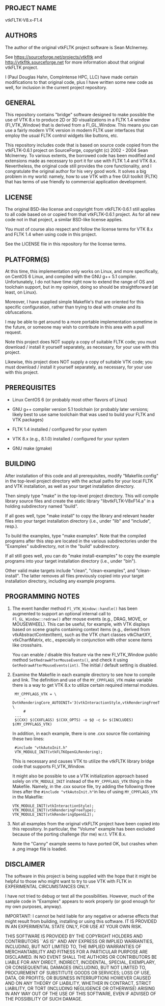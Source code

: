 PROJECT NAME
------------
vtkFLTK-V8.x-F1.4


AUTHORS
-------
The author of the original vtkFLTK project software is Sean McInerney.

See https://sourceforge.net/projects/vtkfltk and http://vtkfltk.sourceforge.net
for more information about that original vtkFLTK project.

I (Paul Douglas Hahn, CompIntense HPC, LLC) have made certain modifications to
that original code, plus I have written some new code as well, for inclusion in
the current project repository.


GENERAL
-------
This repository contains "bridge" software designed to make possible the use of
VTK 8.x to produce 2D or 3D visualizations in a FLTK 1.4 window (Fl_VTK_Window)
that is derived from a Fl_GL_Window. This means you can use a fairly modern VTK
version in modern FLTK user interfaces that employ the usual FLTK control widgets
like buttons, etc.

This repository includes code that is based on source code copied from the
vtkFLTK-0.6.1 project on SourceForge, copyright (c) 2002 - 2004 Sean McInerney.
To various extents, the borrowed code has been modified and extensions made as
necessary to port it for use with FLTK 1.4 and VTK 8.x. Nevertheless, the original
code still provides the core functionality, and I congratulate the original author
for his very good work. It solves a big problem in my world: namely, how to use
VTK with a free GUI toolkit (FLTK) that has terms of use friendly to commercial
application development.


LICENSE
-------
The original BSD-like license and copyright from vtkFLTK-0.6.1 still applies to
all code based on or copied from that vtkFLTK-0.6.1 project. As for all new code
not in that project, a similar BSD-like license applies.

You must of course also respect and follow the license terms for VTK 8.x and FLTK 1.4
when using code in this project.

See the LICENSE file in this repository for the license terms.


PLATFORM(S)
-----------
At this time, this implementation only works on Linux, and more specifically,
on CentOS 6 Linux, and compiled with the GNU g++ 5.1 compiler. Unfortunately,
I do not have time right now to extend the range of OS and toolchain support,
but in my opinion, doing so should be straightforward (at least, on Linux).

Moreover, I have supplied simple Makefile's that are oriented for this
specific configuration, rather than trying to deal with cmake and its
obfuscations.

I may be able to get around to a more portable implementation sometime in the
future, or someone may wish to contribute in this area with a pull request.

Note this project does NOT supply a copy of suitable FLTK code; you must
download / install it yourself separately, as necessary, for your use with
this project.

Likewise, this project does NOT supply a copy of suitable VTK code; you must
download / install it yourself separately, as necessary, for your use with
this project.


PREREQUISITES
-------------
  * Linux CentOS 6  (or probably most other flavors of Linux)

  * GNU g++ compiler version 5.1 toolchain  (or probably later versions;
    likely best to use same toolchain that was used to build your FLTK and
    VTK packages)

  * FLTK 1.4 installed / configured for your system

  * VTK 8.x (e.g., 8.1.0) installed / configured for your system

  * GNU make (gmake)


BUILDING
--------
After installation of this code and all prerequisites, modify "Makefile.config"
in the top-level project directory with the actual paths for your local FLTK
and VTK installation, as well as your target installation directory.

Then simply type "make" in the top-level project directory. This will compile
library source files and create the static library "libvtkFLTK-V8xF14.a" in
a holding subdirectory named "build".

If all goes well, type "make install" to copy the library and relevant header
files into your target installation directory (i.e., under "lib" and "include",
resp.).

To build the examples, type "make examples". Note that the compiled programs
after this step are located in the various subdirectories under the "Examples"
subdirectory, not in the "build" subdirectory.

If all still goes well, you can do "make install-examples" to copy the example
programs into your target installation directory (i.e., under "bin").

Other valid make targets include "clean", "clean-examples", and "clean-install".
The latter removes all files previously copied into your target installation
directory, including any example programs.


PROGRAMMING NOTES
-----------------
1. The event handler method `Fl_VTK_Window::handle()` has been augmented to
support an optional internal call to `Fl_GL_Window::redraw()` after mouse
events (e.g., DRAG, MOVE, or MOUSEWHEEL). This can be useful, for example,
with VTK displays based on scene graphs containing context items (e.g.,
derived from vtkAbstractContextItem), such as the VTK chart classes vtkChartXY,
vtkChartMatrix, etc., especially in conjunction with other scene items
like crosshairs.

   You can enable / disable this feature via the new Fl_VTK_Window public method
`SetRedrawAfterMouseEvents()`, and check it using `GetRedrawAfterMouseEvents(int)`.
The initial / default setting is disabled.

2) Examine the Makefile in each example directory to see how to compile and
link. The definition and use of the `MY_CPPFLAGS_VTK` make variable there is a
way to get VTK 8.x to utilize certain required internal modules.

        MY_CPPFLAGS_VTK = \
            -DvtkRenderingCore_AUTOINIT='3(vtkInteractionStyle,vtkRenderingFreeType,vtkRenderingOpenGL2)' \
            #
        ...
        $(CXX) $(CXXFLAGS) $(CXX_OPTS) -o $@ -c $< $(INCLUDES) $(MY_CPPFLAGS_VTK)

   In addition, in each example, there is one .cxx source file containing these two lines:

        #include "vtkAutoInit.h"
        VTK_MODULE_INIT(vtkFLTKOpenGLRendering);

   This is necessary and causes VTK to utilize the vtkFLTK library bridge code that supports
   Fl_VTK_Window.

   It might also be possible to use a VTK initialization approach based solely on `VTK_MODULE_INIT`
   instead of the `MY_CPPFLAGS_VTK` thing in the Makefile. Namely, in the .cxx source file, try
   adding the following three lines after the `#include "vtkAutoInit.h"`in lieu of using
   `MY_CPPFLAGS_VTK` in the Makefile:

       VTK_MODULE_INIT(vtkInteractionStyle);
       VTK_MODULE_INIT(vtkRenderingFreeType);
       VTK_MODULE_INIT(vtkRenderingOpenGL2);

3) Not all examples from the original vtkFLTK project have been copied into
this repository. In particular, the "Volume" example has been excluded because
of the porting challenge (for me) w.r.t. VTK 8.x.

   Note the "Canny" example seems to have ported OK, but crashes when a .png image
file is loaded.


DISCLAIMER
----------
The software in this project is being supplied with the hope that it might be
helpful to those who might want to try to use VTK with FLTK in EXPERIMENTAL
CIRCUMSTANCES ONLY.

I have not tried to debug or test all the possibilities. However, much of
the sample code in "Examples" appears to work properly (or good enough for
my own purposes, anyway).

IMPORTANT: I cannot be held liable for any negative or adverse effects that
might result from building, installing or using this software. IT IS PROVIDED
IN AN EXPERIMENTAL STATE ONLY, FOR USE AT YOUR OWN RISK.

  THIS SOFTWARE IS PROVIDED BY THE COPYRIGHT HOLDERS AND CONTRIBUTORS ``AS IS''
  AND ANY EXPRESS OR IMPLIED WARRANTIES, INCLUDING, BUT NOT LIMITED TO, THE
  IMPLIED WARRANTIES OF MERCHANTABILITY AND FITNESS FOR A PARTICULAR PURPOSE
  ARE DISCLAIMED. IN NO EVENT SHALL THE AUTHORS OR CONTRIBUTORS BE LIABLE FOR
  ANY DIRECT, INDIRECT, INCIDENTAL, SPECIAL, EXEMPLARY, OR CONSEQUENTIAL
  DAMAGES (INCLUDING, BUT NOT LIMITED TO, PROCUREMENT OF SUBSTITUTE GOODS OR
  SERVICES; LOSS OF USE, DATA, OR PROFITS; OR BUSINESS INTERRUPTION) HOWEVER
  CAUSED AND ON ANY THEORY OF LIABILITY, WHETHER IN CONTRACT, STRICT LIABILITY,
  OR TORT (INCLUDING NEGLIGENCE OR OTHERWISE) ARISING IN ANY WAY OUT OF THE USE
  OF THIS SOFTWARE, EVEN IF ADVISED OF THE POSSIBILITY OF SUCH DAMAGE.



